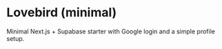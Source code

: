 # Lovebird (minimal)

Minimal Next.js + Supabase starter with Google login and a simple profile setup.
